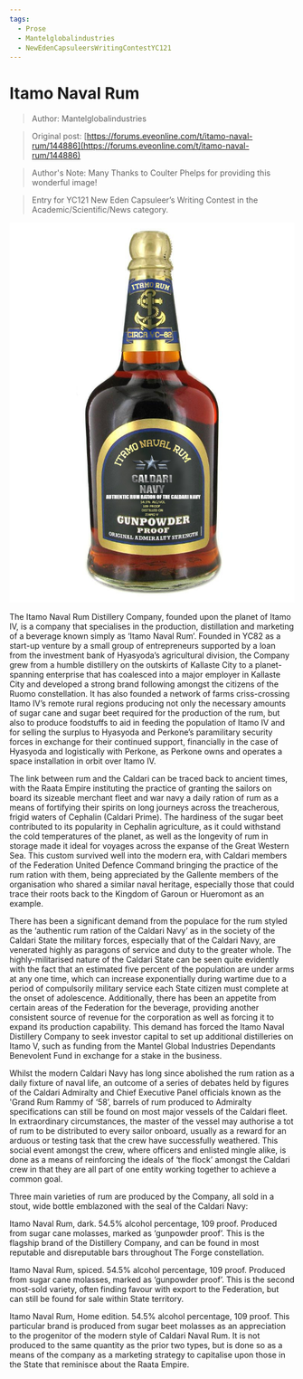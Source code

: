 ```yaml
---
tags:
  - Prose
  - Mantelglobalindustries
  - NewEdenCapsuleersWritingContestYC121
---
```


# Itamo Naval Rum

> Author: Mantelglobalindustries

> Original post: [https://forums.eveonline.com/t/itamo-naval-rum/144886](https://forums.eveonline.com/t/itamo-naval-rum/144886)

> Author's Note: Many Thanks to Coulter Phelps for providing this wonderful image!

> Entry for YC121 New Eden Capsuleer’s Writing Contest in the Academic/Scientific/News category.

![Itamo naval Rum](itamonavalrum.png)

The Itamo Naval Rum Distillery Company, founded upon the planet of Itamo IV, is a company that specialises in the production, distillation and marketing of a beverage known simply as ‘Itamo Naval Rum’. Founded in YC82 as a start-up venture by a small group of entrepreneurs supported by a loan from the investment bank of Hyasyoda’s agricultural division, the Company grew from a humble distillery on the outskirts of Kallaste City to a planet-spanning enterprise that has coalesced into a major employer in Kallaste City and developed a strong brand following amongst the citizens of the Ruomo constellation. It has also founded a network of farms criss-crossing Itamo IV’s remote rural regions producing not only the necessary amounts of sugar cane and sugar beet required for the production of the rum, but also to produce foodstuffs to aid in feeding the population of Itamo IV and for selling the surplus to Hyasyoda and Perkone’s paramilitary security forces in exchange for their continued support, financially in the case of Hyasyoda and logistically with Perkone, as Perkone owns and operates a space installation in orbit over Itamo IV.

The link between rum and the Caldari can be traced back to ancient times, with the Raata Empire instituting the practice of granting the sailors on board its sizeable merchant fleet and war navy a daily ration of rum as a means of fortifying their spirits on long journeys across the treacherous, frigid waters of Cephalin (Caldari Prime). The hardiness of the sugar beet contributed to its popularity in Cephalin agriculture, as it could withstand the cold temperatures of the planet, as well as the longevity of rum in storage made it ideal for voyages across the expanse of the Great Western Sea. This custom survived well into the modern era, with Caldari members of the Federation United Defence Command bringing the practice of the rum ration with them, being appreciated by the Gallente members of the organisation who shared a similar naval heritage, especially those that could trace their roots back to the Kingdom of Garoun or Hueromont as an example.

There has been a significant demand from the populace for the rum styled as the ‘authentic rum ration of the Caldari Navy’ as in the society of the Caldari State the military forces, especially that of the Caldari Navy, are venerated highly as paragons of service and duty to the greater whole. The highly-militarised nature of the Caldari State can be seen quite evidently with the fact that an estimated five percent of the population are under arms at any one time, which can increase exponentially during wartime due to a period of compulsorily military service each State citizen must complete at the onset of adolescence. Additionally, there has been an appetite from certain areas of the Federation for the beverage, providing another consistent source of revenue for the corporation as well as forcing it to expand its production capability. This demand has forced the Itamo Naval Distillery Company to seek investor capital to set up additional distilleries on Itamo V, such as funding from the Mantel Global Industries Dependants Benevolent Fund in exchange for a stake in the business.

Whilst the modern Caldari Navy has long since abolished the rum ration as a daily fixture of naval life, an outcome of a series of debates held by figures of the Caldari Admiralty and Chief Executive Panel officials known as the 'Grand Rum Rammy of ‘58’, barrels of rum produced to Admiralty specifications can still be found on most major vessels of the Caldari fleet. In extraordinary circumstances, the master of the vessel may authorise a tot of rum to be distributed to every sailor onboard, usually as a reward for an arduous or testing task that the crew have successfully weathered. This social event amongst the crew, where officers and enlisted mingle alike, is done as a means of reinforcing the ideals of ‘the flock’ amongst the Caldari crew in that they are all part of one entity working together to achieve a common goal.

Three main varieties of rum are produced by the Company, all sold in a stout, wide bottle emblazoned with the seal of the Caldari Navy:

Itamo Naval Rum, dark. 54.5% alcohol percentage, 109 proof. Produced from sugar cane molasses, marked as ‘gunpowder proof’. This is the flagship brand of the Distillery Company, and can be found in most reputable and disreputable bars throughout The Forge constellation.

Itamo Naval Rum, spiced. 54.5% alcohol percentage, 109 proof. Produced from sugar cane molasses, marked as ‘gunpowder proof’. This is the second most-sold variety, often finding favour with export to the Federation, but can still be found for sale within State territory.

Itamo Naval Rum, Home edition. 54.5% alcohol percentage, 109 proof. This particular brand is produced from sugar beet molasses as an appreciation to the progenitor of the modern style of Caldari Naval Rum. It is not produced to the same quantity as the prior two types, but is done so as a means of the company as a marketing strategy to capitalise upon those in the State that reminisce about the Raata Empire.